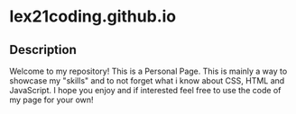 # lex21coding.github.io
## Description
Welcome to my repository! This is a Personal Page. This is mainly a way to showcase my "skills" and to not forget what i know about CSS, HTML and JavaScript. I hope you enjoy and if interested feel free to use the code of my page for your own!

